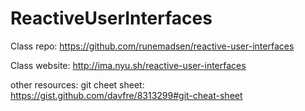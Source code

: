 # ReactiveUserInterfaces

Class repo: 
https://github.com/runemadsen/reactive-user-interfaces

Class website:
http://ima.nyu.sh/reactive-user-interfaces

other resources:
git cheet sheet:
https://gist.github.com/davfre/8313299#git-cheat-sheet

